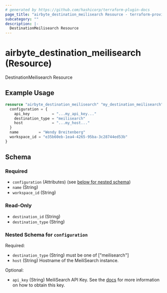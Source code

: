 ```yaml
---
# generated by https://github.com/hashicorp/terraform-plugin-docs
page_title: "airbyte_destination_meilisearch Resource - terraform-provider-airbyte"
subcategory: ""
description: |-
  DestinationMeilisearch Resource
---
```


# airbyte_destination_meilisearch (Resource)

DestinationMeilisearch Resource

## Example Usage

```terraform
resource "airbyte_destination_meilisearch" "my_destination_meilisearch" {
  configuration = {
    api_key          = "...my_api_key..."
    destination_type = "meilisearch"
    host             = "...my_host..."
  }
  name         = "Wendy Breitenberg"
  workspace_id = "e35b60eb-1ea4-4265-95ba-3c28744ed53b"
}
```

<!-- schema generated by tfplugindocs -->
## Schema

### Required

- `configuration` (Attributes) (see [below for nested schema](#nestedatt--configuration))
- `name` (String)
- `workspace_id` (String)

### Read-Only

- `destination_id` (String)
- `destination_type` (String)

<a id="nestedatt--configuration"></a>
### Nested Schema for `configuration`

Required:

- `destination_type` (String) must be one of ["meilisearch"]
- `host` (String) Hostname of the MeiliSearch instance.

Optional:

- `api_key` (String) MeiliSearch API Key. See the <a href="https://docs.airbyte.com/integrations/destinations/meilisearch">docs</a> for more information on how to obtain this key.


